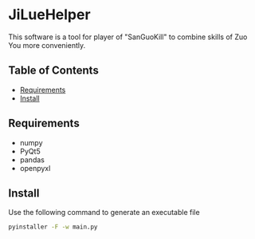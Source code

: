 # JiLueHelper

This software is a tool for player of "SanGuoKill" to combine skills of Zuo You more conveniently.

## Table of Contents

- [Requirements](#requirements)
- [Install](#Install)

## Requirements

- numpy
- PyQt5
- pandas
- openpyxl

## Install

Use the following command to generate an executable file

```bash
pyinstaller -F -w main.py
```
